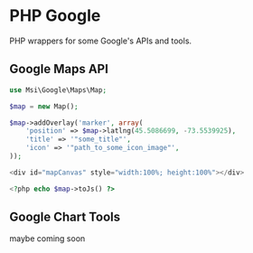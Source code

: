 PHP Google
==========

PHP wrappers for some Google's APIs and tools.

Google Maps API
------------------

``` php
use Msi\Google\Maps\Map;

$map = new Map();

$map->addOverlay('marker', array(
    'position' => $map->latlng(45.5086699, -73.5539925),
    'title' => '"some_title"',
    'icon' => '"path_to_some_icon_image"',
));
```

``` php
<div id="mapCanvas" style="width:100%; height:100%"></div>

<?php echo $map->toJs() ?>
```

Google Chart Tools
------------------

maybe coming soon